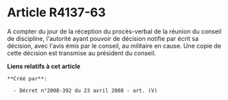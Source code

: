 # Article R4137-63

A compter du jour de la réception du procès-verbal de la réunion du conseil de discipline, l'autorité ayant pouvoir de
décision notifie par écrit sa décision, avec l'avis émis par le conseil, au militaire en cause. Une copie de cette décision
est transmise au président du conseil.

**Liens relatifs à cet article**

	**Créé par**:

	  - Décret n°2008-392 du 23 avril 2008 - art. (V)
